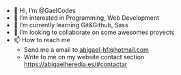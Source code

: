 - 👋 Hi, I’m @GaelCodes
- 👀 I’m interested in Programming, Web Development
- 🌱 I’m currently learning Git&Github, Sass
- 💞️ I’m looking to collaborate on some awesomes proyects
- 📫 How to reach me
    * Send me a email to abigael-hf@hotmail.com
    * Write to me on my website contact section https://abigaelheredia.es/#contactar

<!---
GaelCodes/GaelCodes is a ✨ special ✨ repository because its `README.md` (this file) appears on your GitHub profile.
You can click the Preview link to take a look at your changes.
--->
